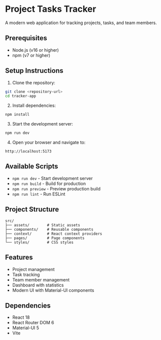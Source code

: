 # Project Tasks Tracker

A modern web application for tracking projects, tasks, and team members.

## Prerequisites

- Node.js (v16 or higher)
- npm (v7 or higher)

## Setup Instructions

1. Clone the repository:
```bash
git clone <repository-url>
cd tracker-app
```

2. Install dependencies:
```bash
npm install
```

3. Start the development server:
```bash
npm run dev
```

4. Open your browser and navigate to:
```
http://localhost:5173
```

## Available Scripts

- `npm run dev` - Start development server
- `npm run build` - Build for production
- `npm run preview` - Preview production build
- `npm run lint` - Run ESLint

## Project Structure

```
src/
├── assets/        # Static assets
├── components/    # Reusable components
├── context/       # React context providers
├── pages/         # Page components
└── styles/        # CSS styles
```

## Features

- Project management
- Task tracking
- Team member management
- Dashboard with statistics
- Modern UI with Material-UI components

## Dependencies

- React 18
- React Router DOM 6
- Material-UI 5
- Vite
